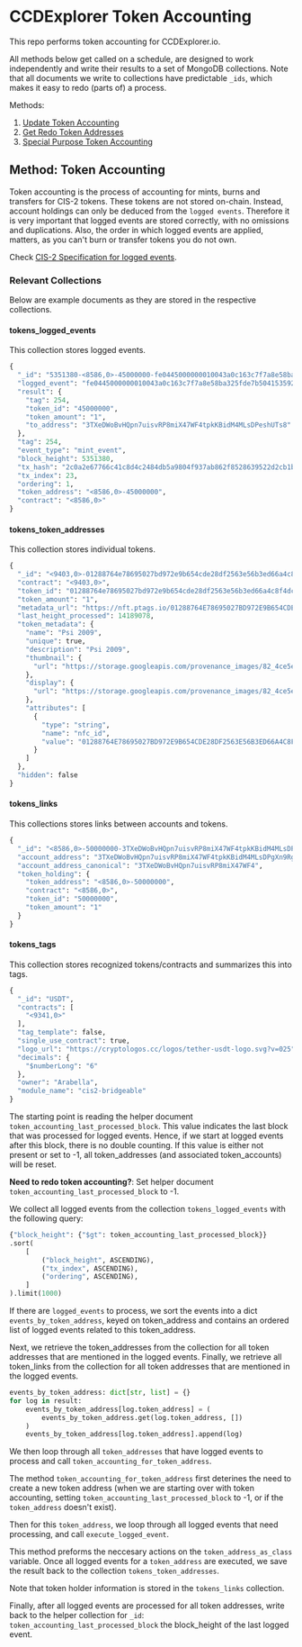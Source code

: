 # CCDExplorer Token Accounting

This repo performs token accounting for CCDExplorer.io.

All methods below get called on a schedule, are designed to work independently and write their results to a set of MongoDB collections. Note that all documents we write to collections have predictable `_ids`, which makes it easy to redo (parts of) a process.

Methods:
1. [Update Token Accounting](#method-token-accounting)
2. [Get Redo Token Addresses](#method-get-redo-token-addresses)
3. [Special Purpose Token Accounting](#method-special-purpose-token-accounting)


## Method: Token Accounting

Token accounting is the process of accounting for mints, burns and transfers for CIS-2 tokens. These tokens are not stored on-chain. Instead, account holdings can only be deduced from the `logged events`. Therefore it is very important that logged events are stored correctly, with no omissions and duplications. Also, the order in which logged events are applied, matters, as you can't burn or transfer tokens you do not own. 

Check [CIS-2 Specification for logged events](http://proposals.concordium.software/CIS/cis-2.html#logged-events).

### Relevant Collections
Below are example documents as they are stored in the respective collections. 

#### tokens_logged_events
This collection stores logged events.
``` py
{
  "_id": "5351380-<8586,0>-45000000-fe0445000000010043a0c163c7f7a8e58ba325fde7b504153592ded8507f75264fb4fc4b30000002-updated-23-0-0",
  "logged_event": "fe0445000000010043a0c163c7f7a8e58ba325fde7b504153592ded8507f75264fb4fc4b30000002",
  "result": {
    "tag": 254,
    "token_id": "45000000",
    "token_amount": "1",
    "to_address": "3TXeDWoBvHQpn7uisvRP8miX47WF4tpkKBidM4MLsDPeshUTs8"
  },
  "tag": 254,
  "event_type": "mint_event",
  "block_height": 5351380,
  "tx_hash": "2c0a2e67766c41c8d4c2484db5a9804f937ab862f8528639522d2cb1bb152e18",
  "tx_index": 23,
  "ordering": 1,
  "token_address": "<8586,0>-45000000",
  "contract": "<8586,0>"
}
```

#### tokens_token_addresses
This collection stores individual tokens.
``` py
{
  "_id": "<9403,0>-01288764e78695027bd972e9b654cde28df2563e56b3ed66a4c8f4dcb3c08cec",
  "contract": "<9403,0>",
  "token_id": "01288764e78695027bd972e9b654cde28df2563e56b3ed66a4c8f4dcb3c08cec",
  "token_amount": "1",
  "metadata_url": "https://nft.ptags.io/01288764E78695027BD972E9B654CDE28DF2563E56B3ED66A4C8F4DCB3C08CEC",
  "last_height_processed": 14189078,
  "token_metadata": {
    "name": "Psi 2009",
    "unique": true,
    "description": "Psi 2009",
    "thumbnail": {
      "url": "https://storage.googleapis.com/provenance_images/82_4ce5e65e-23a3-47fe-bc5e-109856fa700d.png"
    },
    "display": {
      "url": "https://storage.googleapis.com/provenance_images/82_4ce5e65e-23a3-47fe-bc5e-109856fa700d.png"
    },
    "attributes": [
      {
        "type": "string",
        "name": "nfc_id",
        "value": "01288764E78695027BD972E9B654CDE28DF2563E56B3ED66A4C8F4DCB3C08CEC"
      }
    ]
  },
  "hidden": false
}
```

#### tokens_links
This collections stores links between accounts and tokens.
``` py
{
  "_id": "<8586,0>-50000000-3TXeDWoBvHQpn7uisvRP8miX47WF4tpkKBidM4MLsDPgXn9Rgv",
  "account_address": "3TXeDWoBvHQpn7uisvRP8miX47WF4tpkKBidM4MLsDPgXn9Rgv",
  "account_address_canonical": "3TXeDWoBvHQpn7uisvRP8miX47WF4",
  "token_holding": {
    "token_address": "<8586,0>-50000000",
    "contract": "<8586,0>",
    "token_id": "50000000",
    "token_amount": "1"
  }
}
```

#### tokens_tags
This collection stores recognized tokens/contracts and summarizes this into tags.
``` py
{
  "_id": "USDT",
  "contracts": [
    "<9341,0>"
  ],
  "tag_template": false,
  "single_use_contract": true,
  "logo_url": "https://cryptologos.cc/logos/tether-usdt-logo.svg?v=025",
  "decimals": {
    "$numberLong": "6"
  },
  "owner": "Arabella",
  "module_name": "cis2-bridgeable"
}
```

The starting point is reading the helper document `token_accounting_last_processed_block`. This value indicates the last block that was processed for logged events. Hence, if we start at logged events after this block, there is no double counting. If this value is either not present or set to -1, all token_addresses (and associated token_accounts) will be reset. 

**Need to redo token accounting?**: Set helper document `token_accounting_last_processed_block` to -1. 


We collect all logged events from the collection `tokens_logged_events` with the following query:

``` py
{"block_height": {"$gt": token_accounting_last_processed_block}}
.sort(
    [
        ("block_height", ASCENDING),
        ("tx_index", ASCENDING),
        ("ordering", ASCENDING),
    ]
).limit(1000)
```

If there are `logged_events` to process, we sort the events into a dict `events_by_token_address`, keyed on token_address and contains an ordered list of logged events related to this token_address.

Next, we retrieve the token_addresses from the collection for all token addresses that are mentioned in the logged events. 
Finally, we retrieve all token_links from the collection for all token addresses that are mentioned in the logged events. 
``` py                    
events_by_token_address: dict[str, list] = {}
for log in result:
    events_by_token_address[log.token_address] = (
        events_by_token_address.get(log.token_address, [])
    )
    events_by_token_address[log.token_address].append(log)
```


We then loop through all `token_addresses` that have logged events to process and call `token_accounting_for_token_address`. 

The method `token_accounting_for_token_address` first deterines the need to create a new token address (when we are starting over with token accounting, setting `token_accounting_last_processed_block` to -1, or if the `token_address` doesn't exist).

Then for this `token_address`, we loop through all logged events that need processing, and call `execute_logged_event`. 

This method preforms the neccesary actions on the `token_address_as_class` variable. Once all logged events for a `token_address` are executed, we save the result back to the collection `tokens_token_addresses`. 

Note that token holder information is stored in the `tokens_links` collection.

Finally, after all logged events are processed for all token addresses, write back to the helper collection for `_id`: `token_accounting_last_processed_block` the block_height of the last logged event. 